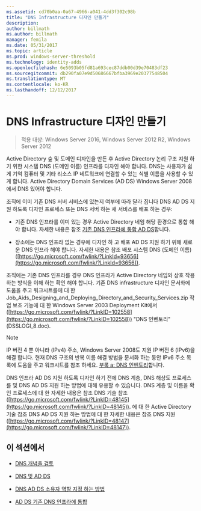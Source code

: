 ```yaml
---
ms.assetid: cd70b0aa-0a67-4966-a041-4dd3f302c98b
title: "DNS Infrastructure 디자인 만들기"
description: 
author: billmath
ms.author: billmath
manager: femila
ms.date: 05/31/2017
ms.topic: article
ms.prod: windows-server-threshold
ms.technology: identity-adds
ms.openlocfilehash: 6e5093b05fd81a693cec87ddb00d39e70483df23
ms.sourcegitcommit: db290fa07e9d50686667bfba3969e20377548504
ms.translationtype: MT
ms.contentlocale: ko-KR
ms.lasthandoff: 12/12/2017
---
```

# <a name="creating-a-dns-infrastructure-design"></a>DNS Infrastructure 디자인 만들기

>적용 대상: Windows Server 2016, Windows Server 2012 R2, Windows Server 2012

Active Directory 숲 및 도메인 디자인을 만든 후 Active Directory 논리 구조 지원 하기 위한 시스템 DNS (도메인 이름) 인프라를 디자인 해야 합니다. DNS는 사용자가 쉽게 기억 컴퓨터 및 기타 리소스 IP 네트워크에 연결할 수 있는 식별 이름을 사용할 수 있게 합니다. Active Directory Domain Services (AD DS) Windows Server 2008에서 DNS 있어야 합니다.  
  
조직에 이미 기존 DNS 서버 서비스에 있는지 여부에 따라 달라 집니다 DNS AD DS 지원 하도록 디자인 프로세스 또는 DNS 서버 하는 새 서비스를 배포 하는 경우:  
  
-   기존 DNS 인프라를 이미 있는 경우 Active Directory 네임 해당 환경으로 통합 해야 합니다. 자세한 내용은 참조 [기존 DNS 인프라에 통합 AD DS](../../ad-ds/plan/Integrating-AD-DS-into-an-Existing-DNS-Infrastructure.md)합니다.  
  
-   장소에는 DNS 인프라 없는 경우에 디자인 하 고 배포 AD DS 지원 하기 위해 새로운 DNS 인프라 해야 합니다. 자세한 내용은 참조 배포 시스템 DNS (도메인 이름) ([https://go.microsoft.com/fwlink/?LinkId=93656](https://go.microsoft.com/fwlink/?LinkId=93656)).  
  
조직에는 기존 DNS 인프라를 경우 DNS 인프라가 Active Directory 네임와 상호 작용 하는 방식을 이해 하는 확인 해야 합니다. 기존 DNS infrastructure 디자인 문서화에 도움을 주고 워크시트를에 대 한 Job_Aids_Designing_and_Deploying_Directory_and_Security_Services.zip 작업 보조 기능에 대 한 Windows Server 2003 Deployment Kit에서 ([https://go.microsoft.com/fwlink/?LinkID=102558](https://go.microsoft.com/fwlink/?LinkID=102558)) "DNS 인벤토리" (DSSLOGI_8.doc).  
  
> [!NOTE]  
> IP 버전 4 뿐 아니라 (IPv4) 주소, Windows Server 2008도 지원 IP 버전 6 (IPv6)을 해결 합니다. 현재 DNS 구조의 반복 이름 해결 방법을 문서화 하는 동안 IPv6 주소 목록에 도움을 주고 워크시트를 참조 하세요. [부록 a: DNS 인벤토리](../../ad-ds/plan/Appendix-A--DNS-Inventory.md)합니다.  
  
DNS 인프라 AD DS 지원 하도록 디자인 하기 전에 DNS 계층, DNS 해상도 프로세스를 및 DNS AD DS 지원 하는 방법에 대해 유용할 수 있습니다. DNS 계층 및 이름을 확인 프로세스에 대 한 자세한 내용은 참조 DNS 기술 참조 ([https://go.microsoft.com/fwlink/?LinkID=48145](https://go.microsoft.com/fwlink/?LinkID=48145)). 에 대 한 Active Directory 기술 참조 DNS AD DS 지원 하는 방법에 대 한 자세한 내용은 참조 DNS 지원 ([https://go.microsoft.com/fwlink/?LinkID=48147](https://go.microsoft.com/fwlink/?LinkID=48147)).  
  
## <a name="in-this-section"></a>이 섹션에서  
  
-   [DNS 개념을 검토](../../ad-ds/plan/Reviewing-DNS-Concepts.md)  
  
-   [DNS 및 AD DS](../../ad-ds/plan/DNS-and-AD-DS.md)  
  
-   [DNS AD DS 소유자 역할 지정 하는 방법](../../ad-ds/deploy/Assigning-the-DNS-for-AD-DS-Owner-Role.md)  
  
-   [AD DS 기존 DNS 인프라에 통합](../../ad-ds/plan/../../ad-ds/plan/Integrating-AD-DS-into-an-Existing-DNS-Infrastructure.md)  
  


